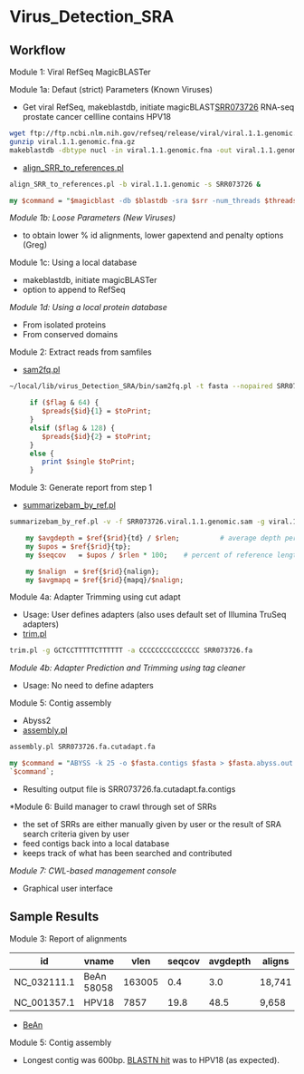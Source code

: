 # Virus_Detection_SRA

## Workflow

Module 1: Viral RefSeq MagicBLASTer

Module 1a: Defaut (strict) Parameters (Known Viruses)

+ Get viral RefSeq, makeblastdb, initiate magicBLAST[SRR073726](https://www.ncbi.nlm.nih.gov/sra/?term=SRR073726) RNA-seq prostate cancer cellline contains HPV18

```bash
wget ftp://ftp.ncbi.nlm.nih.gov/refseq/release/viral/viral.1.1.genomic.fna.gz
gunzip viral.1.1.genomic.fna.gz
makeblastdb -dbtype nucl -in viral.1.1.genomic.fna -out viral.1.1.genomic -parse_seqids  # 3 seconds
```

+ [align_SRR_to_references.pl](https://github.com/NCBI-Hackathons/Virus_Detection_SRA/blob/master/bin/align_SRR_to_references.pl)

```bash
align_SRR_to_references.pl -b viral.1.1.genomic -s SRR073726 &
```

```perl
my $command = "$magicblast -db $blastdb -sra $srr -num_threads $threads -gapextend $gapextend -penalty $penalty -word_size $wordsize -score $score > $samfile";
```

*Module 1b: Loose Parameters (New Viruses)*

+ to obtain lower % id alignments, lower gapextend and penalty options (Greg)

Module 1c: Using a local database

+ makeblastdb, initiate magicBLASTer
+ option to append to RefSeq

*Module 1d: Using a local protein database*

+ From isolated proteins
+ From conserved domains

Module 2: Extract reads from samfiles

+ [sam2fq.pl](https://github.com/NCBI-Hackathons/Virus_Detection_SRA/blob/master/bin/sam2fq.pl)

```bash
~/local/lib/virus_Detection_SRA/bin/sam2fq.pl -t fasta --nopaired SRR073726.viral.1.1.genomic.sam 
```

```perl
     if ($flag & 64) {
        $preads{$id}{1} = $toPrint;
     }
     elsif ($flag & 128) {
        $preads{$id}{2} = $toPrint;
     }
     else {
        print $single $toPrint;
     }
```

Module 3: Generate report from step 1

+ [summarizebam_by_ref.pl](https://github.com/NCBI-Hackathons/Virus_Detection_SRA/blob/master/bin/summarizebam_by_ref.pl)

```bash
summarizebam_by_ref.pl -v -f SRR073726.viral.1.1.genomic.sam -g viral.1.1.genomic.fna > summarize.tsv
```

```perl
    my $avgdepth = $ref{$rid}{td} / $rlen;          # average depth per base for reference    
    my $upos = $ref{$rid}{tp};
    my $seqcov   = $upos / $rlen * 100;    # percent of reference length that is covered by at least one read

    my $nalign  = $ref{$rid}{nalign};
    my $avgmapq = $ref{$rid}{mapq}/$nalign;
```

Module 4a: Adapter Trimming using cut adapt

+ Usage: User defines adapters (also uses default set of Illumina TruSeq adapters)
+ [trim.pl](https://github.com/NCBI-Hackathons/Virus_Detection_SRA/blob/master/bin/trim.pl)

```bash
trim.pl -g GCTCCTTTTTCTTTTTT -a CCCCCCCCCCCCCCC SRR073726.fa
```

*Module 4b: Adapter Prediction and Trimming using tag cleaner*

+ Usage: No need to define adapters

Module 5: Contig assembly

+ Abyss2
+ [assembly.pl](https://github.com/NCBI-Hackathons/Virus_Detection_SRA/blob/master/bin/assembly.pl)

```bash
assembly.pl SRR073726.fa.cutadapt.fa
```

```perl
my $command = "ABYSS -k 25 -o $fasta.contigs $fasta > $fasta.abyss.out 2>&1";
`$command`;
```

+ Resulting output file is SRR073726.fa.cutadapt.fa.contigs

*Module 6: Build manager to crawl through set of SRRs

+ the set of SRRs are either manually given by user or the result of SRA search criteria given by user
+ feed contigs back into a local database
+ keeps track of what has been searched and contributed

*Module 7: CWL-based management console*

+ Graphical user interface


## Sample Results

Module 3: Report of alignments

| id        | vname          | vlen  | seqcov | avgdepth | aligns | avgMAPQ | avgScore | avgEditDist
| ----------- | ----- | ----- | ---- | ------------- | ------------- | ----- | ---- | ---- |
| NC_032111.1 | BeAn 58058 | 163005 | 0.4 | 3.0 | 18,741 | 255 | 22.7 | 0.3 | 
| NC_001357.1 | HPV18 | 7857 | 19.8 | 48.5 | 9,658 | 255 | 39.1 | 0.05 |

+ [BeAn](https://www.ncbi.nlm.nih.gov/nuccore/NC_032111)

Module 5: Contig assembly

+ Longest contig was 600bp. [BLASTN hit](http://bit.ly/2nwKiQL) was to HPV18 (as expected).


